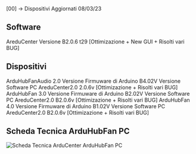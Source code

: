 [00] -> Dispositivi Aggiornati  08/03/23  

## Software
AreduCenter  Versione B2.0.6 t29 [Ottimizazione + New GUI + Risolti vari BUG]   

## Dispositivi                               
ArduHubFanAudio 2.0 Versione Firmuware di Arduino B4.02V Versione Software PC AreduCenter2.0 2.0.6v [Ottimizazione + Risolti vari BUG]
ArduHubFan 3.0 Versione Firmuware di Arduino B2.02V Versione Software PC AreduCenter2.0 B2.0.6v [Ottimizazione + Risolti vari BUG]
ArduHubFan 4.0 Versione Firmuware di Arduino B1.02V Versione Software PC AreduCenter2.0 B2.0.6v [Ottimizazione + Risolti vari BUG]

## Scheda Tecnica ArduHubFan PC
![Scheda Tecnica ArduCenter ArduHubFan PC](https://user-images.githubusercontent.com/76437833/226737407-9d30d4f6-7207-4f55-8824-64b31325b2ff.png)
